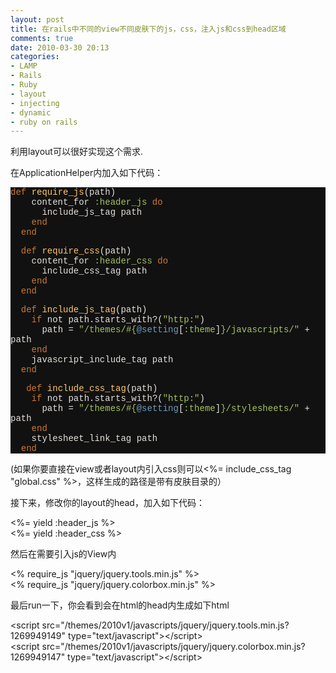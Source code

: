```yaml
---
layout: post
title: 在rails中不同的view不同皮肤下的js，css，注入js和css到head区域
comments: true
date: 2010-03-30 20:13
categories:
- LAMP
- Rails
- Ruby
- layout
- injecting
- dynamic
- ruby on rails
---
```


<p>利用layout可以很好实现这个需求.</p>
<p>在ApplicationHelper内加入如下代码：</p>
<div class="source" style='font-family: "[object HTMLOptionElement]","Consolas","Lucida Console","Courier New"; color: #e6e1dc; background-color: #111111;'>
<p><span style="color: #cc7833;">def</span> <span style="color: #ffc66d;">require_js</span>(<span style="color: #e6e1dc;">path</span>)<br />    <span style="color: #e6e1dc;">content_for</span> <span style="color: #a5c261;">:header_js</span> <span style="color: #cc7833;">do</span><br />      <span style="color: #e6e1dc;">include_js_tag</span> <span style="color: #e6e1dc;">path</span><br />    <span style="color: #cc7833;">end</span><br />  <span style="color: #cc7833;">end</span></p>
<p>  <span style="color: #cc7833;">def</span> <span style="color: #ffc66d;">require_css</span>(<span style="color: #e6e1dc;">path</span>)<br />    <span style="color: #e6e1dc;">content_for</span> <span style="color: #a5c261;">:header_css</span> <span style="color: #cc7833;">do</span><br />      <span style="color: #e6e1dc;">include_css_tag</span> <span style="color: #e6e1dc;">path</span><br />    <span style="color: #cc7833;">end</span><br />  <span style="color: #cc7833;">end</span></p>
<p>  <span style="color: #cc7833;">def</span> <span style="color: #ffc66d;">include_js_tag</span>(<span style="color: #e6e1dc;">path</span>)<br />    <span style="color: #cc7833;">if</span> <span style="color: #e6e1dc;">not</span> <span style="color: #e6e1dc;">path</span><span style="color: #e6e1dc;">.</span><span style="color: #e6e1dc;">starts_with?</span>(<span style="color: #a5c261;">"http:"</span>)<br />      <span style="color: #e6e1dc;">path</span> <span style="color: #e6e1dc;">=</span> <span style="color: #a5c261;">"/themes/</span><span style="color: #a5c261;">#{</span><span style="color: #6d9cbe;">@setting</span><span style="color: #e6e1dc;">[</span><span style="color: #a5c261;">:theme</span><span style="color: #e6e1dc;">]</span><span style="color: #a5c261;">}</span><span style="color: #a5c261;">/javascripts/"</span> <span style="color: #e6e1dc;">+</span> <span style="color: #e6e1dc;">path</span><br />    <span style="color: #cc7833;">end</span><br />    <span style="color: #e6e1dc;">javascript_include_tag</span> <span style="color: #e6e1dc;">path</span><br />  <span style="color: #cc7833;">end</span></p>
<p>   <span style="color: #cc7833;">def</span> <span style="color: #ffc66d;">include_css_tag</span>(<span style="color: #e6e1dc;">path</span>)<br />    <span style="color: #cc7833;">if</span> <span style="color: #e6e1dc;">not</span> <span style="color: #e6e1dc;">path</span><span style="color: #e6e1dc;">.</span><span style="color: #e6e1dc;">starts_with?</span>(<span style="color: #a5c261;">"http:"</span>)<br />      <span style="color: #e6e1dc;">path</span> <span style="color: #e6e1dc;">=</span> <span style="color: #a5c261;">"/themes/</span><span style="color: #a5c261;">#{</span><span style="color: #6d9cbe;">@setting</span><span style="color: #e6e1dc;">[</span><span style="color: #a5c261;">:theme</span><span style="color: #e6e1dc;">]</span><span style="color: #a5c261;">}</span><span style="color: #a5c261;">/stylesheets/"</span> <span style="color: #e6e1dc;">+</span> <span style="color: #e6e1dc;">path</span><br />    <span style="color: #cc7833;">end</span><br />    <span style="color: #e6e1dc;">stylesheet_link_tag</span> <span style="color: #e6e1dc;">path</span><br />  <span style="color: #cc7833;">end</span></p>
</div>
<p>(如果你要直接在view或者layout内引入css则可以&lt;%= include_css_tag "global.css" %&gt;，这样生成的路径是带有皮肤目录的）</p>
<p>接下来，修改你的layout的head，加入如下代码：</p>
<p><!--more--></p>
<p>&lt;%= yield :header_js %&gt;<br />&lt;%= yield :header_css %&gt;</p>
<p>然后在需要引入js的View内</p>
<p>&lt;% require_js "jquery/jquery.tools.min.js" %&gt;<br />&lt;% require_js "jquery/jquery.colorbox.min.js" %&gt;</p>
<p>最后run一下，你会看到会在html的head内生成如下html</p>
<p>&lt;script src="/themes/2010v1/javascripts/jquery/jquery.tools.min.js?1269949149" type="text/javascript"&gt;&lt;/script&gt;<br />&lt;script src="/themes/2010v1/javascripts/jquery/jquery.colorbox.min.js?1269949147" type="text/javascript"&gt;&lt;/script&gt;</p>
<p> </p>
<p> </p>				
